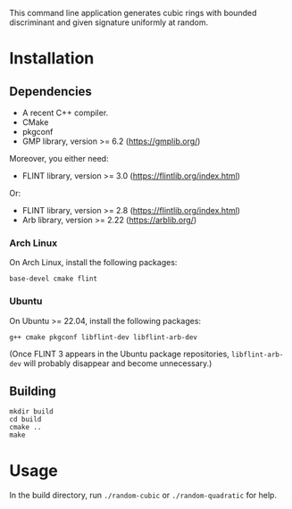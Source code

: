 This command line application generates cubic rings with bounded discriminant and given signature uniformly at random.

# Installation

## Dependencies

- A recent C++ compiler.
- CMake
- pkgconf
- GMP library, version >= 6.2 (https://gmplib.org/)

Moreover, you either need:

- FLINT library, version >= 3.0 (https://flintlib.org/index.html)

Or:

- FLINT library, version >= 2.8 (https://flintlib.org/index.html)
- Arb library, version >= 2.22 (https://arblib.org/)

### Arch Linux

On Arch Linux, install the following packages:

```
base-devel cmake flint
```

### Ubuntu

On Ubuntu >= 22.04, install the following packages:

```
g++ cmake pkgconf libflint-dev libflint-arb-dev
```
(Once FLINT 3 appears in the Ubuntu package repositories, `libflint-arb-dev` will probably disappear and become unnecessary.)

## Building

```
mkdir build
cd build
cmake ..
make
```

# Usage

In the build directory, run `./random-cubic` or `./random-quadratic` for help.
